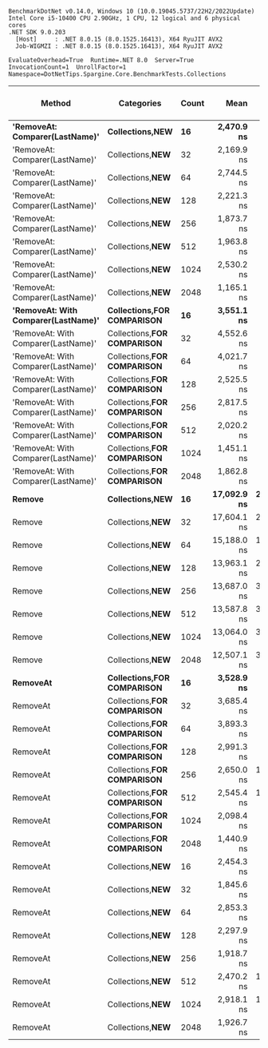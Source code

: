 ```

BenchmarkDotNet v0.14.0, Windows 10 (10.0.19045.5737/22H2/2022Update)
Intel Core i5-10400 CPU 2.90GHz, 1 CPU, 12 logical and 6 physical cores
.NET SDK 9.0.203
  [Host]     : .NET 8.0.15 (8.0.1525.16413), X64 RyuJIT AVX2
  Job-WIGMZI : .NET 8.0.15 (8.0.1525.16413), X64 RyuJIT AVX2

EvaluateOverhead=True  Runtime=.NET 8.0  Server=True  
InvocationCount=1  UnrollFactor=1  Namespace=DotNetTips.Spargine.Core.BenchmarkTests.Collections  

```
| Method                              | Categories                     | Count | Mean        | Error      | StdDev      | StdErr      | Median      | Min           | Q1             | Q3          | Max         | Op/s      | CI99.9% Margin | Iterations | Kurtosis | MValue | Skewness | Rank | LogicalGroup | Baseline | Exceptions | Code Size | Completed Work Items | Lock Contentions | Allocated |
|------------------------------------ |------------------------------- |------ |------------:|-----------:|------------:|------------:|------------:|--------------:|---------------:|------------:|------------:|----------:|---------------:|-----------:|---------:|-------:|---------:|-----:|------------- |--------- |-----------:|----------:|---------------------:|-----------------:|----------:|
| **&#39;RemoveAt: Comparer(LastName)&#39;**      | **Collections,**NEW****            | **16**    |  **2,470.9 ns** |   **345.7 ns** |    **969.5 ns** |   **101.63 ns** |  **2,250.0 ns** |   **950.0000 ns** |  **1,750.0000 ns** |  **3,150.0 ns** |  **5,150.0 ns** | **404,714.3** |      **-5.315 ns** |      **91.00** |    **2.882** |  **2.714** |   **0.7305** |    **6** | *****            | **No**       |          **-** |     **193 B** |                    **-** |                **-** |    **1.7 KB** |
| &#39;RemoveAt: Comparer(LastName)&#39;      | Collections,**NEW**            | 32    |  2,169.9 ns |   347.4 ns |    985.4 ns |   102.18 ns |  1,900.0 ns |   500.0000 ns |  1,500.0000 ns |  2,700.0 ns |  5,200.0 ns | 460,852.3 |      -4.591 ns |      93.00 |    3.343 |  2.909 |   0.8609 |    4 | *            | No       |          - |     193 B |                    - |                - |    1.7 KB |
| &#39;RemoveAt: Comparer(LastName)&#39;      | Collections,**NEW**            | 64    |  2,744.5 ns |   535.5 ns |  1,501.7 ns |   157.42 ns |  2,650.0 ns |   350.0000 ns |  1,600.0000 ns |  3,700.0 ns |  6,750.0 ns | 364,364.4 |     -33.212 ns |      91.00 |    2.875 |  2.727 |   0.6072 |    7 | *            | No       |          - |     152 B |                    - |                - |    1.7 KB |
| &#39;RemoveAt: Comparer(LastName)&#39;      | Collections,**NEW**            | 128   |  2,221.3 ns |   712.8 ns |  2,033.7 ns |   209.76 ns |  2,000.0 ns |     0.0000 ns |    200.0000 ns |  3,475.0 ns |  8,500.0 ns | 450,191.6 |     -57.882 ns |      94.00 |    3.761 |  3.529 |   0.9602 |    4 | *            | No       |          - |     152 B |                    - |                - |    1.7 KB |
| &#39;RemoveAt: Comparer(LastName)&#39;      | Collections,**NEW**            | 256   |  1,873.7 ns |   720.8 ns |  2,068.2 ns |   212.19 ns |  1,500.0 ns |     0.0000 ns |      0.0000 ns |  3,250.0 ns |  8,200.0 ns | 533,707.9 |     -58.597 ns |      95.00 |    3.051 |  2.605 |   0.9458 |    3 | *            | No       |          - |     152 B |                    - |                - |    1.7 KB |
| &#39;RemoveAt: Comparer(LastName)&#39;      | Collections,**NEW**            | 512   |  1,963.8 ns |   792.0 ns |  2,259.5 ns |   233.05 ns |  1,100.0 ns |     0.0000 ns |      0.0000 ns |  3,100.0 ns |  9,250.0 ns | 509,209.1 |     -69.525 ns |      94.00 |    3.416 |  2.292 |   1.1069 |    3 | *            | No       |          - |     152 B |                    - |                - |    1.7 KB |
| &#39;RemoveAt: Comparer(LastName)&#39;      | Collections,**NEW**            | 1024  |  2,530.2 ns |   973.1 ns |  2,807.6 ns |   286.54 ns |  1,750.0 ns |     0.0000 ns |    100.0000 ns |  4,100.0 ns | 10,400.0 ns | 395,224.4 |     -95.272 ns |      96.00 |    3.372 |  2.889 |   1.1103 |    6 | *            | No       |          - |     152 B |                    - |                - |    1.7 KB |
| &#39;RemoveAt: Comparer(LastName)&#39;      | Collections,**NEW**            | 2048  |  1,165.1 ns |   449.3 ns |  1,274.5 ns |   132.16 ns |    650.0 ns |     0.0000 ns |      0.0000 ns |  2,150.0 ns |  4,450.0 ns | 858,329.5 |     -19.579 ns |      93.00 |    2.326 |  3.234 |   0.7274 |    1 | *            | No       |          - |     152 B |                    - |                - |    1.7 KB |
| **&#39;RemoveAt: With Comparer(LastName)&#39;** | **Collections,**FOR COMPARISON**** | **16**    |  **3,551.1 ns** |   **500.4 ns** |  **1,427.7 ns** |   **147.25 ns** |  **3,200.0 ns** | **1,400.0000 ns** |  **2,500.0000 ns** |  **4,400.0 ns** |  **7,400.0 ns** | **281,605.8** |     **-26.626 ns** |      **94.00** |    **2.911** |  **2.759** |   **0.8260** |    **8** | *****            | **No**       |          **-** |     **497 B** |                    **-** |                **-** |    **1.7 KB** |
| &#39;RemoveAt: With Comparer(LastName)&#39; | Collections,**FOR COMPARISON** | 32    |  4,552.6 ns |   729.7 ns |  2,093.8 ns |   214.81 ns |  4,300.0 ns | 1,700.0000 ns |  2,700.0000 ns |  5,650.0 ns | 10,300.0 ns | 219,653.2 |     -59.907 ns |      95.00 |    2.820 |  2.400 |   0.7904 |    8 | *            | No       |          - |     501 B |                    - |                - |    1.7 KB |
| &#39;RemoveAt: With Comparer(LastName)&#39; | Collections,**FOR COMPARISON** | 64    |  4,021.7 ns |   686.1 ns |  1,935.2 ns |   201.76 ns |  3,450.0 ns | 1,350.0000 ns |  2,750.0000 ns |  5,000.0 ns |  9,250.0 ns | 248,648.6 |     -54.878 ns |      92.00 |    3.342 |  2.071 |   0.9905 |    8 | *            | No       |          - |     315 B |                    - |                - |    1.7 KB |
| &#39;RemoveAt: With Comparer(LastName)&#39; | Collections,**FOR COMPARISON** | 128   |  2,525.5 ns |   820.6 ns |  2,341.3 ns |   241.49 ns |  2,550.0 ns |     0.0000 ns |      0.0000 ns |  3,700.0 ns |  9,900.0 ns | 395,956.2 |     -73.744 ns |      94.00 |    3.739 |  3.935 |   0.9219 |    6 | *            | No       |          - |     315 B |                    - |                - |    1.7 KB |
| &#39;RemoveAt: With Comparer(LastName)&#39; | Collections,**FOR COMPARISON** | 256   |  2,817.5 ns |   939.2 ns |  2,724.8 ns |   276.67 ns |  2,500.0 ns |     0.0000 ns |    100.0000 ns |  4,700.0 ns | 10,400.0 ns | 354,921.3 |     -89.833 ns |      97.00 |    2.740 |  2.300 |   0.7961 |    7 | *            | No       |          - |     315 B |                    - |                - |    1.7 KB |
| &#39;RemoveAt: With Comparer(LastName)&#39; | Collections,**FOR COMPARISON** | 512   |  2,020.2 ns |   933.6 ns |  2,663.6 ns |   274.72 ns |    700.0 ns |     0.0000 ns |      0.0000 ns |  3,425.0 ns | 10,050.0 ns | 494,997.4 |     -90.362 ns |      94.00 |    3.254 |  2.373 |   1.2314 |    3 | *            | No       |          - |     315 B |                    - |                - |    1.7 KB |
| &#39;RemoveAt: With Comparer(LastName)&#39; | Collections,**FOR COMPARISON** | 1024  |  1,451.1 ns |   618.2 ns |  1,763.7 ns |   181.91 ns |    750.0 ns |     0.0000 ns |      0.0000 ns |  2,650.0 ns |  7,500.0 ns | 689,149.6 |     -43.954 ns |      94.00 |    4.131 |  2.694 |   1.3291 |    1 | *            | No       |          - |     315 B |                    - |                - |    1.7 KB |
| &#39;RemoveAt: With Comparer(LastName)&#39; | Collections,**FOR COMPARISON** | 2048  |  1,862.8 ns |   810.8 ns |  2,260.3 ns |   238.25 ns |  1,050.0 ns |     0.0000 ns |      0.0000 ns |  3,125.0 ns |  9,650.0 ns | 536,832.7 |     -74.126 ns |      90.00 |    4.418 |  2.000 |   1.3475 |    3 | *            | No       |          - |     315 B |                    - |                - |    1.7 KB |
| **Remove**                              | **Collections,**NEW****            | **16**    | **17,092.9 ns** | **2,619.4 ns** |  **7,640.9 ns** |   **771.84 ns** | **14,600.0 ns** | **7,500.0000 ns** | **11,375.0000 ns** | **22,600.0 ns** | **38,500.0 ns** |  **58,504.0** |    **-336.922 ns** |      **98.00** |    **2.969** |  **2.857** |   **0.9042** |    **9** | *****            | **No**       |          **-** |     **356 B** |                    **-** |                **-** |   **1.78 KB** |
| Remove                              | Collections,**NEW**            | 32    | 17,604.1 ns | 2,513.3 ns |  7,331.4 ns |   740.58 ns | 15,200.0 ns | 7,650.0000 ns | 11,875.0000 ns | 22,375.0 ns | 37,150.0 ns |  56,805.0 |    -321.290 ns |      98.00 |    3.262 |  3.263 |   1.0347 |    9 | *            | No       |          - |     356 B |                    - |                - |   1.78 KB |
| Remove                              | Collections,**NEW**            | 64    | 15,188.0 ns | 1,404.6 ns |  3,961.8 ns |   413.05 ns | 14,500.0 ns | 7,950.0000 ns | 12,150.0000 ns | 17,375.0 ns | 26,950.0 ns |  65,841.3 |    -160.524 ns |      92.00 |    3.066 |  2.846 |   0.6841 |    9 | *            | No       |          - |     465 B |                    - |                - |   1.78 KB |
| Remove                              | Collections,**NEW**            | 128   | 13,963.1 ns | 2,413.5 ns |  7,078.5 ns |   711.41 ns | 13,250.0 ns | 1,750.0000 ns |  9,300.0000 ns | 18,250.0 ns | 30,850.0 ns |  71,617.2 |    -306.206 ns |      99.00 |    2.448 |  4.000 |   0.4123 |    9 | *            | No       |          - |     465 B |                    - |                - |   1.78 KB |
| Remove                              | Collections,**NEW**            | 256   | 13,687.0 ns | 3,406.2 ns | 10,043.2 ns | 1,004.32 ns | 11,950.0 ns | 1,600.0000 ns |  4,575.0000 ns | 22,075.0 ns | 45,300.0 ns |  73,062.0 |    -452.159 ns |     100.00 |    2.976 |  3.611 |   0.7780 |    9 | *            | No       |          - |     465 B |                    - |                - |   1.78 KB |
| Remove                              | Collections,**NEW**            | 512   | 13,587.8 ns | 3,399.1 ns |  9,915.4 ns | 1,001.61 ns |  9,600.0 ns | 3,300.0000 ns |  4,900.0000 ns | 22,250.0 ns | 46,200.0 ns |  73,595.7 |    -451.804 ns |      98.00 |    3.317 |  2.511 |   1.0016 |    9 | *            | No       |          - |     465 B |                    - |                - |   1.78 KB |
| Remove                              | Collections,**NEW**            | 1024  | 13,064.0 ns | 3,310.9 ns |  9,762.2 ns |   976.22 ns |  8,850.0 ns | 3,150.0000 ns |  4,325.0000 ns | 20,200.0 ns | 36,750.0 ns |  76,546.2 |    -438.109 ns |     100.00 |    2.381 |  2.400 |   0.7963 |    9 | *            | No       |          - |     465 B |                    - |                - |   1.78 KB |
| Remove                              | Collections,**NEW**            | 2048  | 12,507.1 ns | 3,309.7 ns |  9,654.6 ns |   975.26 ns |  8,100.0 ns | 3,000.0000 ns |  4,725.0000 ns | 21,675.0 ns | 45,400.0 ns |  79,954.3 |    -438.632 ns |      98.00 |    3.112 |  2.618 |   1.0523 |    9 | *            | No       |          - |     465 B |                    - |                - |   1.78 KB |
| **RemoveAt**                            | **Collections,**FOR COMPARISON**** | **16**    |  **3,528.9 ns** |   **506.0 ns** |  **1,468.1 ns** |   **149.06 ns** |  **3,200.0 ns** | **1,300.0000 ns** |  **2,500.0000 ns** |  **4,400.0 ns** |  **7,400.0 ns** | **283,377.2** |     **-26.029 ns** |      **97.00** |    **3.135** |  **2.258** |   **0.9503** |    **8** | *****            | **No**       |          **-** |     **497 B** |                    **-** |                **-** |    **1.7 KB** |
| RemoveAt                            | Collections,**FOR COMPARISON** | 32    |  3,685.4 ns |   523.9 ns |  1,451.8 ns |   153.90 ns |  3,400.0 ns | 1,600.0000 ns |  2,700.0000 ns |  4,400.0 ns |  8,100.0 ns | 271,341.5 |     -32.448 ns |      89.00 |    3.374 |  2.000 |   0.8821 |    8 | *            | No       |          - |     501 B |                    - |                - |    1.7 KB |
| RemoveAt                            | Collections,**FOR COMPARISON** | 64    |  3,893.3 ns |   622.8 ns |  1,736.0 ns |   182.99 ns |  3,500.0 ns | 1,300.0000 ns |  2,625.0000 ns |  4,500.0 ns |  9,400.0 ns | 256,849.3 |     -46.495 ns |      90.00 |    3.553 |  2.500 |   0.9981 |    8 | *            | No       |          - |     315 B |                    - |                - |    1.7 KB |
| RemoveAt                            | Collections,**FOR COMPARISON** | 128   |  2,991.3 ns |   773.1 ns |  2,180.4 ns |   227.32 ns |  2,800.0 ns |     0.0000 ns |  1,625.0000 ns |  4,175.0 ns |  9,150.0 ns | 334,302.3 |     -67.662 ns |      92.00 |    3.120 |  3.429 |   0.5878 |    8 | *            | No       |          - |     315 B |                    - |                - |    1.7 KB |
| RemoveAt                            | Collections,**FOR COMPARISON** | 256   |  2,650.0 ns | 1,077.4 ns |  3,073.8 ns |   317.04 ns |  1,750.0 ns |     0.0000 ns |      0.0000 ns |  4,150.0 ns | 12,900.0 ns | 377,358.5 |    -111.520 ns |      94.00 |    3.686 |  2.356 |   1.1789 |    6 | *            | No       |          - |     315 B |                    - |                - |    1.7 KB |
| RemoveAt                            | Collections,**FOR COMPARISON** | 512   |  2,545.4 ns | 1,155.8 ns |  3,353.2 ns |   340.46 ns |    550.0 ns |     0.0000 ns |      0.0000 ns |  4,550.0 ns | 12,350.0 ns | 392,871.6 |    -121.732 ns |      97.00 |    3.388 |  2.576 |   1.2144 |    6 | *            | No       |          - |     315 B |                    - |                - |    1.7 KB |
| RemoveAt                            | Collections,**FOR COMPARISON** | 1024  |  2,098.4 ns |   976.8 ns |  2,802.6 ns |   287.54 ns |    750.0 ns |     0.0000 ns |      0.0000 ns |  2,900.0 ns | 10,150.0 ns | 476,548.8 |     -96.269 ns |      95.00 |    3.514 |  2.667 |   1.3150 |    3 | *            | No       |          - |     315 B |                    - |                - |    1.7 KB |
| RemoveAt                            | Collections,**FOR COMPARISON** | 2048  |  1,440.9 ns |   534.5 ns |  1,516.4 ns |   157.24 ns |    950.0 ns |     0.0000 ns |    250.0000 ns |  1,950.0 ns |  5,650.0 ns | 694,029.9 |     -32.122 ns |      93.00 |    2.983 |  2.571 |   1.0472 |    1 | *            | No       |          - |     315 B |                    - |                - |    1.7 KB |
| RemoveAt                            | Collections,**NEW**            | 16    |  2,454.3 ns |   402.3 ns |  1,147.8 ns |   118.38 ns |  2,300.0 ns |   900.0000 ns |  1,600.0000 ns |  2,975.0 ns |  5,400.0 ns | 407,455.6 |     -12.191 ns |      94.00 |    3.029 |  4.308 |   0.8707 |    4 | *            | No       |          - |     193 B |                    - |                - |    1.7 KB |
| RemoveAt                            | Collections,**NEW**            | 32    |  1,845.6 ns |   274.3 ns |    764.5 ns |    80.59 ns |  1,700.0 ns |   600.0000 ns |  1,300.0000 ns |  2,300.0 ns |  3,900.0 ns | 541,842.3 |       4.705 ns |      90.00 |    2.783 |  2.400 |   0.6364 |    2 | *            | No       |          - |     193 B |                    - |                - |    1.7 KB |
| RemoveAt                            | Collections,**NEW**            | 64    |  2,853.3 ns |   698.3 ns |  1,969.6 ns |   205.35 ns |  2,550.0 ns |     0.0000 ns |  1,425.0000 ns |  4,050.0 ns |  8,850.0 ns | 350,476.2 |     -56.673 ns |      92.00 |    3.285 |  3.231 |   0.7829 |    7 | *            | No       |          - |     152 B |                    - |                - |    1.7 KB |
| RemoveAt                            | Collections,**NEW**            | 128   |  2,297.9 ns |   581.1 ns |  1,667.3 ns |   171.06 ns |  2,400.0 ns |     0.0000 ns |    750.0000 ns |  3,450.0 ns |  6,700.0 ns | 435,180.9 |     -38.032 ns |      95.00 |    2.259 |  3.333 |   0.2032 |    4 | *            | No       |          - |     152 B |                    - |                - |    1.7 KB |
| RemoveAt                            | Collections,**NEW**            | 256   |  1,918.7 ns |   746.4 ns |  2,093.0 ns |   219.41 ns |  1,400.0 ns |     0.0000 ns |      0.0000 ns |  3,000.0 ns |  8,300.0 ns | 521,191.3 |     -64.203 ns |      91.00 |    3.272 |  2.905 |   1.0052 |    3 | *            | No       |          - |     152 B |                    - |                - |    1.7 KB |
| RemoveAt                            | Collections,**NEW**            | 512   |  2,470.2 ns | 1,057.8 ns |  3,017.9 ns |   311.28 ns |  1,300.0 ns |     0.0000 ns |      0.0000 ns |  3,750.0 ns | 10,600.0 ns | 404,823.4 |    -108.638 ns |      94.00 |    3.252 |  2.612 |   1.1702 |    5 | *            | No       |          - |     152 B |                    - |                - |    1.7 KB |
| RemoveAt                            | Collections,**NEW**            | 1024  |  2,918.1 ns | 1,088.2 ns |  3,104.6 ns |   320.21 ns |  1,950.0 ns |     0.0000 ns |    325.0000 ns |  4,825.0 ns | 12,300.0 ns | 342,690.5 |    -113.107 ns |      94.00 |    3.300 |  2.682 |   1.0750 |    7 | *            | No       |          - |     152 B |                    - |                - |    1.7 KB |
| RemoveAt                            | Collections,**NEW**            | 2048  |  1,926.7 ns |   814.6 ns |  2,270.7 ns |   239.35 ns |  1,450.0 ns |     0.0000 ns |      0.0000 ns |  2,975.0 ns |  9,800.0 ns | 519,031.1 |     -74.674 ns |      90.00 |    4.742 |  2.744 |   1.3965 |    3 | *            | No       |          - |     152 B |                    - |                - |    1.7 KB |
